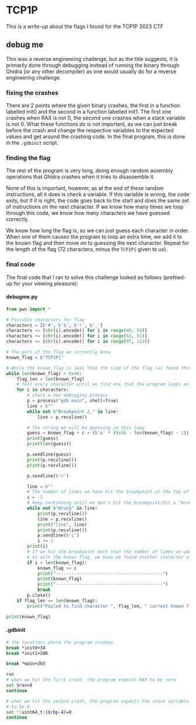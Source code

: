 # TCP1P
This is a write-up about the flags I found for the TCP1P 2023 CTF

## debug me
This was a reverse engineering challenge, but as the title suggests, it is primarily done through debugging instead of running the binary through Ghidra (or any other decompiler) as one would usually do for a reverse engineering challenge.
### fixing the crashes
There are 2 points where the given binary crashes, the first in a function labelled init0 and the second in a function labelled init1. The first one crashes when RAX is not 0, the second one crashes when a stack variable is not 0. What these functions do is not important, as we can just break before the crash and change the respective variables to the expected values and get around the crashing code. In the final program, this is done in the `.gdbinit` script.
### finding the flag
The rest of the program is very long, doing enough random assembly operations that Ghidra  crashes when it tries to disassemble it.  

None of this is important, however, as at the end of these random instructions, all it does is check a variable. If this variable is wrong, the code exits, but if it is right, the code goes back to the start and does the same set of instructions on the next character. If we know how many times we loop through this code, we know how many characters we have guessed correctly.  

We know how long the flag is, so we can just guess each character in order. When one of them causes the program to loop an extra time, we add it to the known flag and then move on to guessing the next character. Repeat for the length of the flag (72 characters, minus the `TCP1P{` given to us). 
### final code
The final code that I ran to solve this challenge looked as follows (prettied-up for your viewing pleasure):  

#### debugme.py
```py
from pwn import *

# Possible characters for flag
characters = [b'#', b'$', b'!', b'_']
characters += [chr(i).encode() for i in range(48, 58)]
characters += [chr(i).encode() for i in range(63, 91)]
characters += [chr(i).encode() for i in range(97, 122)]

# The part of the flag we currently know
known_flag = b"TCP1P{"

# While the known flag is less than the size of the flag (as found through reading the disassembly)
while len(known_flag) < 0x48:
    flag_len = len(known_flag)
    # Test every character until we find one that the program loops an extra time for
    for c in characters:
        # start a new debugging process
        p = process("gdb main", shell=True)
        line = b""
        while not b"Breakpoint 2," in line:
            line = p.recvline()

        # The string we will be guessing in this loop
        guess = known_flag + c + (b'a' * (0x48 - len(known_flag) - 1))
        print(guess)
        print(len(guess))

        p.sendline(guess)
        print(p.recvline())
        print(p.recvline())

        p.sendline(b'c')

        line = b""
        # The number of times we have hit the breakpoint at the top of the coop
        i = -1
        # keep continuing until we don't hit the breakpoint/hit a "Wrong" response
        while not b"Wrong" in line:
            print(p.recvline())
            line = p.recvline()
            print("line", line)
            print(p.recvline())
            p.sendline(b'c')
            i += 1
        print(i)
        # If we hit the breakpoint more than the number of times we would expect
        # to with the known flag, we know we found another character of the flag
        if i > len(known_flag):
            known_flag += c
            print("-----------------------------------------")
            print(known_flag)
            print("-----------------------------------------")
            break
        p.close()
    if flag_len == len(known_flag):
        print("Failed to find character ", flag_len, " current known flag: ", known_flag)

print(known_flag)
```
#### .gdbinit
```sh
# the locations where the program crashes
break *init0+34
break *init1+206

break *main+265  

run
# when we hit the first crash, the program expects RAX to be zero
set $rax=0
continue

# when we hit the second crash, the program expects the stack variable
# to be 0
set *(uint64_t)($rbp-4)=0
continue
```